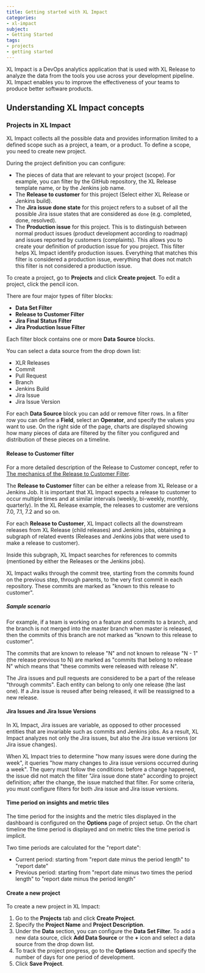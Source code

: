 ```yaml
---
title: Getting started with XL Impact
categories:
- xl-impact
subject:
- Getting Started
tags:
- projects
- getting started
---
```


XL Impact is a DevOps analytics application that is used with XL Release to analyze the data from the tools you use across your development pipeline. XL Impact enables you to improve the effectiveness of your teams to produce better software products.

## Understanding XL Impact concepts

### Projects in XL Impact

XL Impact collects all the possible data and provides information limited to a defined scope such as a project, a team, or a product. To define a scope, you need to create new project.

During the project definition you can configure:

*  The pieces of data that are relevant to your project (scope). For example, you can filter by the GitHub repository, the XL Release template name, or by the Jenkins job name.
* The **Release to customer** for this project (Select either XL Release or Jenkins build).
* The **Jira issue done state** for this project refers to a subset of all the possible Jira issue states that are considered as `done` (e.g. completed, done, resolved).
* The **Production issue** for this project. This is to distinguish between normal product issues (product development according to roadmap) and issues reported by customers (complaints). This allows you to create your definition of production issue for you project. This filter helps XL Impact identify production issues. Everything that matches this filter is considered a production issue, everything that does not match this filter is not considered a production issue.

To create a project, go to **Projects** and click **Create project**. To edit a project, click the pencil icon.

There are four major types of filter blocks:

* **Data Set Filter**
* **Release to Customer Filter**
* **Jira Final Status Filter**
* **Jira Production Issue Filter**

Each filter block contains one or more **Data Source** blocks.

You can select a data source from the drop down list:

* XLR Releases
* Commit
* Pull Request
* Branch
* Jenkins Build
* Jira Issue
* Jira Issue Version

For each **Data Source** block you can add or remove filter rows. In a filter row you can define a **Field**, select an **Operator**, and specify the values you want to use. On the right side of the page, charts are displayed showing how many pieces of data are filtered by the filter you configured and distribution of these pieces on a timeline.

#### Release to Customer filter

For a more detailed description of the Release to Customer concept, refer to [The mechanics of the Release to Customer Filter](/xl-impact/concept/release-to-customer-filter.markdown).

The **Release to Customer** filter can be either a release from XL Release or a Jenkins Job. It is important that XL Impact expects a release to customer to occur multiple times and at similar intervals (weekly, bi-weekly, monthly, quarterly). In the XL Release example, the releases to customer are versions 7.0, 7.1, 7.2 and so on.

For each **Release to Customer**, XL Impact collects all the downstream releases from XL Release (child releases) and Jenkins jobs, obtaining a subgraph of related events (Releases and Jenkins jobs that were used to make a
release to customer).

Inside this subgraph, XL Impact searches for references to commits (mentioned by either the Releases or the Jenkins jobs).

XL Impact walks through the commit tree, starting from the commits found on the previous step, through parents, to the very first commit in each repository. These commits are marked as "known to this release to customer".

##### Sample scenario

For example, if a team is working on a feature and commits to a branch, and the branch is not merged into the master branch when master is released, then the commits of this branch are not marked as "known to this release to customer".

The commits that are known to release "N" and not known to release "N - 1" (the release previous to N) are marked as "commits that belong to release N" which means that "these commits were released with release N".

The Jira issues and pull requests are considered to be a part of the release "through commits". Each entity can belong to only one release (the last one). If a Jira issue is reused after being released, it will be reassigned to a new release.

#### Jira Issues and Jira Issue Versions

In XL Impact, Jira issues are variable, as opposed to other processed entities that are invariable such as commits and Jenkins jobs. As a result, XL Impact analyzes not only the Jira issues, but also the Jira issue versions (or Jira issue changes).

When XL Impact tries to determine "how many issues were done during the week", it queries "how many changes to Jira issue versions occurred during a week". The query must follow the conditions: before a change happened, the issue did not match the filter "Jira issue done state" according to project definition; after the change, the issue matched that filter.
For some criteria, you must configure filters for both Jira issue and Jira issue versions.

#### Time period on insights and metric tiles

The time period for the insights and the metric tiles displayed in the dashboard is configured on the **Options** page of project setup.
On the chart timeline the time period is displayed and on metric tiles the time period is implicit.

Two time periods are calculated for the "report date":

* Current period: starting from "report date minus the period length" to "report date"
* Previous period: starting from "report date minus two times the period length" to "report date minus the period length"

#### Create a new project

To create a new project in XL Impact:

1. Go to the **Projects** tab and click **Create Project**.
1. Specify the **Project Name** and **Project Description**.
1. Under the **Data** section, you can configure the **Data Set Filter**. To add a new data source, click **Add Data Source** or the **+** icon and select a data source from the drop down list.
1. To track the project progress, go to the **Options** section and specify the number of days for one period of development.
1. Click **Save Project**.
